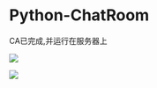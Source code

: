 # Python-ChatRoom
CA已完成,并运行在服务器上

![](C:\Users\xxxshare\Desktop\安全应用实践\证书颁发与根证书发放.png)

![](C:\Users\xxxshare\Desktop\安全应用实践\一次完整的证书验证过程.png)
